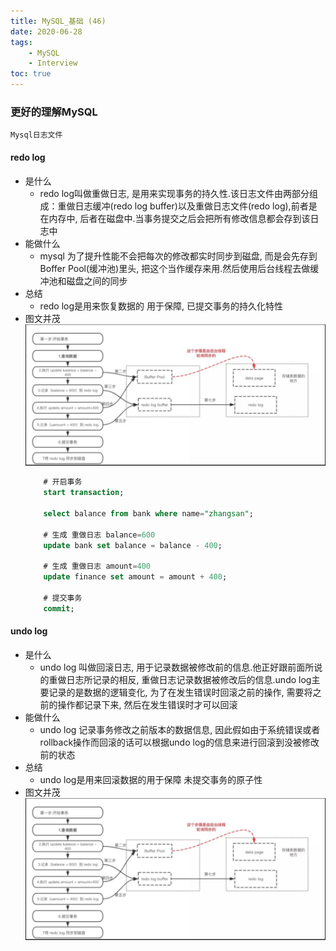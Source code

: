 ```yaml
---
title: MySQL_基础 (46)
date: 2020-06-28
tags: 
    - MySQL 
    - Interview
toc: true
---
```


### 更好的理解MySQL
    Mysql日志文件

<!-- more -->

#### redo log
- 是什么
    * redo log叫做重做日志, 是用来实现事务的持久性.该日志文件由两部分组成：重做日志缓冲(redo log buffer)以及重做日志文件(redo log),前者是在内存中, 后者在磁盘中.当事务提交之后会把所有修改信息都会存到该日志中
- 能做什么
    * mysql 为了提升性能不会把每次的修改都实时同步到磁盘, 而是会先存到Boffer Pool(缓冲池)里头, 把这个当作缓存来用.然后使用后台线程去做缓冲池和磁盘之间的同步
- 总结
    * redo log是用来恢复数据的 用于保障, 已提交事务的持久化特性
- 图文并茂
    ![事务提交过程](/img/20200628_1.png)
    ```sql
        # 开启事务
        start transaction;

        select balance from bank where name="zhangsan";

        # 生成 重做日志 balance=600
        update bank set balance = balance - 400;

        # 生成 重做日志 amount=400
        update finance set amount = amount + 400;

        # 提交事务
        commit;
    ```

#### undo log
- 是什么
    * undo log 叫做回滚日志, 用于记录数据被修改前的信息.他正好跟前面所说的重做日志所记录的相反, 重做日志记录数据被修改后的信息.undo log主要记录的是数据的逻辑变化, 为了在发生错误时回滚之前的操作, 需要将之前的操作都记录下来, 然后在发生错误时才可以回滚
- 能做什么
    * undo log 记录事务修改之前版本的数据信息, 因此假如由于系统错误或者rollback操作而回滚的话可以根据undo log的信息来进行回滚到没被修改前的状态
- 总结
    * undo log是用来回滚数据的用于保障 未提交事务的原子性
- 图文并茂
    ![事务回滚过程](/img/20200628_1.png)



